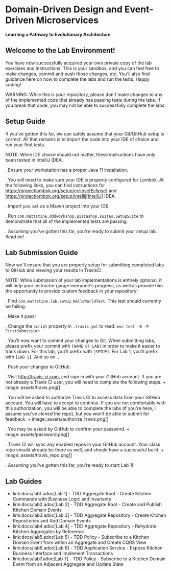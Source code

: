 # Domain-Driven Design and Event-Driven Microservices

**Learning a Pathway to Evolutionary Architecture**

## Welcome to the Lab Environment!

You have now successfully acquired your own private copy of the lab exercises and instructions.
This is your sandbox, and you can feel free to make changes, commit and push those changes, etc.
You'll also find guidance here on how to complete the labs and run the tests. Happy coding!

WARNING: While this is *your* repository, please don't make changes to any of the implemented code that already has passing tests during the labs.
If you break that code, you may not be able to successfully complete the labs.

## Setup Guide

If you've gotten this far, we can safely assume that your Git/GitHub setup is correct.
All that remains is to import the code into your IDE of choice and run your first tests.

NOTE: While IDE choice should not matter, these instructions have only been tested in IntelliJ IDEA.

. Ensure your workstation has a proper Java 11 installation.

. You will need to make sure your IDE is properly configured for Lombok.
At the following links, you can find instructions for https://projectlombok.org/setup/eclipse[Eclipse] and https://projectlombok.org/setup/intellij[IntelliJ] IDEA.

. Import `pom.xml` as a Maven project into your IDE.

. Run `com.mattstine.dddworkshop.pizzashop.suites.SetupSuite` to demonstrate that all of the implemented tests are passing.

. Assuming you've gotten this far, you're ready to submit your setup lab. Read on!

## Lab Submission Guide

Now we'll ensure that you are properly setup for submitting completed labs to GitHub and viewing your results in TravisCI.

NOTE: While submission of your lab implementations is entirely optional, it will help your instructor gauge everyone's progress, as well as provide him the opportunity to provide custom feedback in your repository!

. Find `com.mattstine.lab.setup.HelloWorldTest`. This test should currently be failing.

. Make it pass!

. Change the `script` property in `.travis.yml` to read: `mvn test -B -P FirstSubmission`

. You'll now want to commit your changes to Git. When submitting labs, please prefix your commit with `[NAME OF LAB]` in order to make it easier to track down.
For this lab, you'll prefix with `[SETUP]`. For Lab 1, you'll prefix with `[LAB 1]`. And so on...

. Push your changes to GitHub.

. Visit http://travis-ci.com, and sign in with your GitHub account. If you are not already a Travis CI user, you will need to complete the following steps.
+
image::assets/travis.png[]

. You will be asked to authorize Travis CI to access data from your GitHub account. You will have to accept to continue. If you are not comfortable with this authorization, you will be able to complete the labs (if you're here, I assume you've cloned the repo), but you won't be able to submit for feedback.
+
image::assets/authorize_travis.png[]

. You may be asked by GitHub to confirm your password.
+
image::assets/password.png[]

. Travis CI will sync any enabled repos in your GitHub account. Your class repo should already be there as well, and should have a successful build.
+
image::assets/travis_repo.png[]

. Assuming you've gotten this far, you're ready to start Lab 1!

## Lab Guides

* link:docs/lab1.adoc[Lab 1] - TDD Aggregate Root - Create Kitchen Commands with Business Logic and Invariants
* link:docs/lab2.adoc[Lab 2] - TDD Aggregate Root - Create and Publish Kitchen Domain Events
* link:docs/lab3.adoc[Lab 3] - TDD Aggregate Repository - Create Kitchen Repositories and Add Domain Events
* link:docs/lab4.adoc[Lab 4] - TDD Aggregate Repository - Rehydrate Kitchen Aggregates by Reference
* link:docs/lab5.adoc[Lab 5] - TDD Policy - Subscribe to a Kitchen Domain Event from within an Aggregate and Create CQRS View
* link:docs/lab6.adoc[Lab 6] - TDD Application Service - Expose Kitchen Business Interface and Implement Transactions
* link:docs/lab7.adoc[Lab 7] - TDD Policy - Subscribe to a Kitchen Domain Event from an Adjacent Aggregate and Update State
